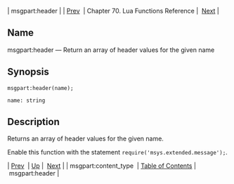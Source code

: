 | msgpart:header |
| [Prev](lua.ref.msgpart_content_type)  | Chapter 70. Lua Functions Reference |  [Next](lua.ref.msgpart_header2) |

<a name="lua.ref.msgpart_header"></a>
## Name

msgpart:header — Return an array of header values for the given name

<a name="idp17100880"></a>
## Synopsis

`msgpart:header(name);`

`name: string`<a name="idp17103840"></a>
## Description

Returns an array of header values for the given name.

Enable this function with the statement `require('msys.extended.message');`.

| [Prev](lua.ref.msgpart_content_type)  | [Up](lua.function.details) |  [Next](lua.ref.msgpart_header2) |
| msgpart:content_type  | [Table of Contents](index) |  msgpart:header |

